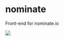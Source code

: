 nominate
========

Front-end for nominate.io

![](http://f.cl.ly/items/0V0Y3Z3Z362z3Y3c2f38/Screen%20Shot%202013-10-19%20at%201.45.25%20PM.png)
